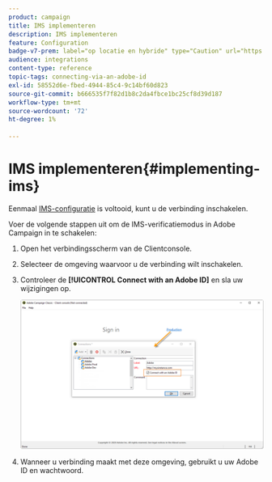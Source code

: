 ```yaml
---
product: campaign
title: IMS implementeren
description: IMS implementeren
feature: Configuration
badge-v7-prem: label="op locatie en hybride" type="Caution" url="https://experienceleague.adobe.com/docs/campaign-classic/using/installing-campaign-classic/architecture-and-hosting-models/hosting-models-lp/hosting-models.html?lang=nl" tooltip="Alleen van toepassing op on-premise en hybride implementaties"
audience: integrations
content-type: reference
topic-tags: connecting-via-an-adobe-id
exl-id: 58552d6e-fbed-4944-85c4-9c14bf60d823
source-git-commit: b666535f7f82d1b8c2da4fbce1bc25cf8d39d187
workflow-type: tm+mt
source-wordcount: '72'
ht-degree: 1%

---
```


# IMS implementeren{#implementing-ims}

Eenmaal [IMS-configuratie](configuring-ims.md) is voltooid, kunt u de verbinding inschakelen.

Voer de volgende stappen uit om de IMS-verificatiemodus in Adobe Campaign in te schakelen:

1. Open het verbindingsscherm van de Clientconsole.
1. Selecteer de omgeving waarvoor u de verbinding wilt inschakelen.
1. Controleer de **[!UICONTROL Connect with an Adobe ID]** en sla uw wijzigingen op.

   ![](assets/ims_1.png)

1. Wanneer u verbinding maakt met deze omgeving, gebruikt u uw Adobe ID en wachtwoord.
